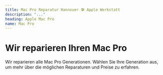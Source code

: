```yaml
---
title: Mac Pro Reparatur Hannover 🛠️ Apple Werkstatt
description: "..."
heading: Apple Mac Pro
name: Mac Pro
---
```


# Wir reparieren Ihren Mac Pro
Wir reparieren alle Mac Pro Generationen. Wählen Sie Ihre Generation aus, um mehr über die möglichen Reparaturen und Preise zu erfahren.